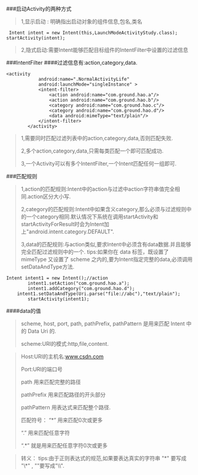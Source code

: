 ###启动Activity的两种方式

> 1,显示启动 : 明确指出启动对象的组件信息,包名,类名
> 
` Intent intent = new Intent(this,LaunchModeActivityStudy.class);
        startActivity(intent);`

>2,隐式启动:需要Intent能够匹配目标组件的IntentFilter中设置的过滤信息

###IntentFilter
####过滤信息有:action,category,data.

```
<activity
            android:name=".NormalActivityLife"
            android:launchMode="singleInstance" >
            <intent-filter>
                <action android:name="com.ground.hao.a"/>
                <action android:name="com.ground.hao.b"/>
                <category android:name="com.ground.hao.c"/>
                <category android:name="com.ground.hao.d"/>
                <data android:mimeType="text/plain"/>
            </intent-filter>
        </activity>
```
> 1,需要同时匹配过滤列表中的action,category,data,否则匹配失败.
> 
> 2,多个action,category,data,只需每类匹配一个即可匹配成功.
> 
> 3,一个Activity可以有多个IntentFilter,一个Intent匹配任何一组即可.

###匹配规则

>1,action的匹配规则:Intent中的action与过滤中action字符串值完全相同.action区分大小写.
>
>2,category的匹配规则:Intent中如果含义category,那么必须与过滤规则中的一个category相同.默认情况下系统在调用startActivity和startActivityForResult时会为Intent加上"android.intent.category.DEFAULT".
>
>3,data的匹配规则:与action类似,要求Intent中必须含有data数据.并且能够完全匹配过滤规则中的一个.
>tips:如果你在 data 标签，既设置了 mimeType 又设置了 scheme 之内的,要为Intent指定完整的data,必须调用setDataAndType方法.

```
Intent intent1 = new Intent();//action
        intent1.setAction("com.ground.hao.a");
        intent1.addCategory("com.ground.hao.d");
    intent1.setDataAndType(Uri.parse("file://abc"),"text/plain");
        startActivity(intent1);
```
####data的值
> scheme, host, port, path, pathPrefix, pathPattern 是用来匹配 Intent 中的 Data Uri 的.
> 
> scheme:URI的模式:http,file,content.

> Host:URI的主机名:www.csdn.com
> 
> Port:URI的端口号
> 
> path 用来匹配完整的路径
> 
> pathPrefix 用来匹配路径的开头部分
> 
> pathPattern 用表达式来匹配整个路径.
> 
> 匹配符号：
>“*” 用来匹配0次或更多
>
>“.” 用来匹配任意字符
>
>“.*” 就是用来匹配任意字符0次或更多

>转义：
> tips:由于正则表达式的规范,如果要表达真实的字符串 "\*" 要写成   "\\*" , "\"要写成"\\\\".